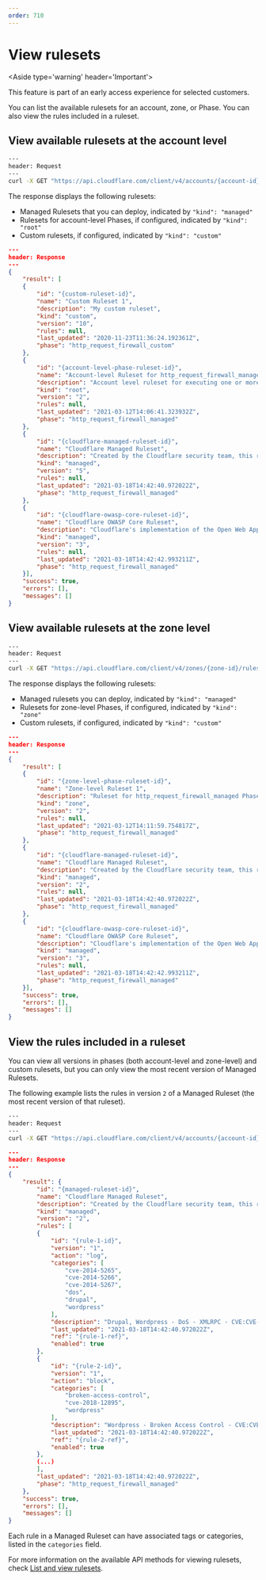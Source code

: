 ```yaml
---
order: 710
---
```


# View rulesets

<Aside type='warning' header='Important'>

This feature is part of an early access experience for selected customers.

</Aside>

You can list the available rulesets for an account, zone, or Phase. You can also view the rules included in a ruleset.


## View available rulesets at the account level

```bash
---
header: Request
---
curl -X GET "https://api.cloudflare.com/client/v4/accounts/{account-id}/rulesets"
```

The response displays the following rulesets:

* Managed Rulesets that you can deploy, indicated by `"kind": "managed"`
* Rulesets for account-level Phases, if configured, indicated by `"kind": "root"`
* Custom rulesets, if configured, indicated by `"kind": "custom"`

```json
---
header: Response
---
{
    "result": [
    {
        "id": "{custom-ruleset-id}",
        "name": "Custom Ruleset 1",
        "description": "My custom ruleset",
        "kind": "custom",
        "version": "10",
        "rules": null,
        "last_updated": "2020-11-23T11:36:24.192361Z",
        "phase": "http_request_firewall_custom"
    },
    {
        "id": "{account-level-phase-ruleset-id}",
        "name": "Account-level Ruleset for http_request_firewall_managed Phase",
        "description": "Account level ruleset for executing one or more Managed Rulesets",
        "kind": "root",
        "version": "2",
        "rules": null,
        "last_updated": "2021-03-12T14:06:41.323932Z",
        "phase": "http_request_firewall_managed"
    },
    {
        "id": "{cloudflare-managed-ruleset-id}",
        "name": "Cloudflare Managed Ruleset",
        "description": "Created by the Cloudflare security team, this ruleset is designed to provide fast and effective protection for all your applications. It is frequently updated to cover new vulnerabilities and reduce false positives",
        "kind": "managed",
        "version": "5",
        "rules": null,
        "last_updated": "2021-03-18T14:42:40.972022Z",
        "phase": "http_request_firewall_managed"
    },
    {
        "id": "{cloudflare-owasp-core-ruleset-id}",
        "name": "Cloudflare OWASP Core Ruleset",
        "description": "Cloudflare's implementation of the Open Web Application Security Project (OWASP) ModSecurity Core Rule Set. We routinely monitor for updates from OWASP based on the latest version available from the official code repository",
        "kind": "managed",
        "version": "3",
        "rules": null,
        "last_updated": "2021-03-18T14:42:42.993211Z",
        "phase": "http_request_firewall_managed"
    }],
    "success": true,
    "errors": [],
    "messages": []
}
```

## View available rulesets at the zone level

```bash
---
header: Request
---
curl -X GET "https://api.cloudflare.com/client/v4/zones/{zone-id}/rulesets"
```

The response displays the following rulesets:

* Managed rulesets you can deploy, indicated by `"kind": "managed"`
* Rulesets for zone-level Phases, if configured, indicated by `"kind": "zone"`
* Custom rulesets, if configured, indicated by `"kind": "custom"`

```json
---
header: Response
---
{
    "result": [
    {
        "id": "{zone-level-phase-ruleset-id}",
        "name": "Zone-level Ruleset 1",
        "description": "Ruleset for http_request_firewall_managed Phase at the zone level",
        "kind": "zone",
        "version": "2",
        "rules": null,
        "last_updated": "2021-03-12T14:11:59.754817Z",
        "phase": "http_request_firewall_managed"
    },
    {
        "id": "{cloudflare-managed-ruleset-id}",
        "name": "Cloudflare Managed Ruleset",
        "description": "Created by the Cloudflare security team, this ruleset is designed to provide fast and effective protection for all your applications. It is frequently updated to cover new vulnerabilities and reduce false positives",
        "kind": "managed",
        "version": "2",
        "rules": null,
        "last_updated": "2021-03-18T14:42:40.972022Z",
        "phase": "http_request_firewall_managed"
    },
    {
        "id": "{cloudflare-owasp-core-ruleset-id}",
        "name": "Cloudflare OWASP Core Ruleset",
        "description": "Cloudflare's implementation of the Open Web Application Security Project (OWASP) ModSecurity Core Rule Set. We routinely monitor for updates from OWASP based on the latest version available from the official code repository",
        "kind": "managed",
        "version": "3",
        "rules": null,
        "last_updated": "2021-03-18T14:42:42.993211Z",
        "phase": "http_request_firewall_managed"
    }],
    "success": true,
    "errors": [],
    "messages": []
}
```

## View the rules included in a ruleset

You can view all versions in phases (both account-level and zone-level) and custom rulesets, but you can only view the most recent version of Managed Rulesets.

The following example lists the rules in version `2` of a Managed Ruleset (the most recent version of that ruleset).

```bash
---
header: Request
---
curl -X GET "https://api.cloudflare.com/client/v4/accounts/{account-id}/rulesets/{ruleset-id}/versions/2"
```

```json
---
header: Response
---
{
    "result": {
        "id": "{managed-ruleset-id}",
        "name": "Cloudflare Managed Ruleset",
        "description": "Created by the Cloudflare security team, this ruleset is designed to provide fast and effective protection for all your applications. It is frequently updated to cover new vulnerabilities and reduce false positives",
        "kind": "managed",
        "version": "2",
        "rules": [
        {
            "id": "{rule-1-id}",
            "version": "1",
            "action": "log",
            "categories": [
                "cve-2014-5265",
                "cve-2014-5266",
                "cve-2014-5267",
                "dos",
                "drupal",
                "wordpress"
            ],
            "description": "Drupal, Wordpress - DoS - XMLRPC - CVE:CVE-2014-5265, CVE:CVE-2014-5266, CVE:CVE-2014-5267",
            "last_updated": "2021-03-18T14:42:40.972022Z",
            "ref": "{rule-1-ref}",
            "enabled": true
        },
        {
            "id": "{rule-2-id}",
            "version": "1",
            "action": "block",
            "categories": [
                "broken-access-control",
                "cve-2018-12895",
                "wordpress"
            ],
            "description": "Wordpress - Broken Access Control - CVE:CVE-2018-12895",
            "last_updated": "2021-03-18T14:42:40.972022Z",
            "ref": "{rule-2-ref}",
            "enabled": true
        },
        (...)
        ],
        "last_updated": "2021-03-18T14:42:40.972022Z",
        "phase": "http_request_firewall_managed"
    },
    "success": true,
    "errors": [],
    "messages": []
}
```

Each rule in a Managed Ruleset can have associated tags or categories, listed in the `categories` field.

For more information on the available API methods for viewing rulesets, check [List and view rulesets](/cf-rulesets/rulesets-api/view).

